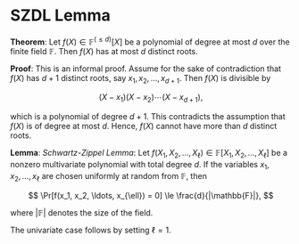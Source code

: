 # SZDL Lemma

**Theorem**: Let $f(X) \in \mathbb{F}^{(\leq d)}[X]$ be a polynomial of degree at most $d$ over the finite field $\mathbb{F}$. Then $f(X)$ has at most $d$ distinct roots.

**Proof**: This is an informal proof. Assume for the sake of contradiction that $f(X)$ has $d+1$ distinct roots, say $x_1, x_2, \ldots, x_{d+1}$. Then $f(X)$ is divisible by

$$
(X - x_1)(X - x_2) \cdots (X - x_{d+1}),
$$

which is a polynomial of degree $d+1$. This contradicts the assumption that $f(X)$ is of degree at most $d$. Hence, $f(X)$ cannot have more than $d$ distinct roots.

**Lemma**: *Schwartz-Zippel Lemma*: Let $f(X_1, X_2, \ldots, X_{\ell}) \in \mathbb{F}[X_1, X_2, \ldots, X_{\ell}]$ be a nonzero multivariate polynomial with total degree $d$. If the variables $x_1, x_2, \ldots, x_{\ell}$ are chosen uniformly at random from $\mathbb{F}$, then

$$
\Pr[f(x_1, x_2, \ldots, x_{\ell}) = 0] \le \frac{d}{|\mathbb{F}|},
$$

where $|\mathbb{F}|$ denotes the size of the field.

The univariate case follows by setting $\ell = 1$.